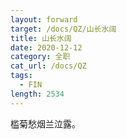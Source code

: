 ```yaml
---
layout: forward
target: /docs/QZ/山长水阔
title: 山长水阔
date: 2020-12-12
category: 全职
cat_url: /docs/QZ
tags: 
  - FIN
length: 2534
---
```


槛菊愁烟兰泣露。
